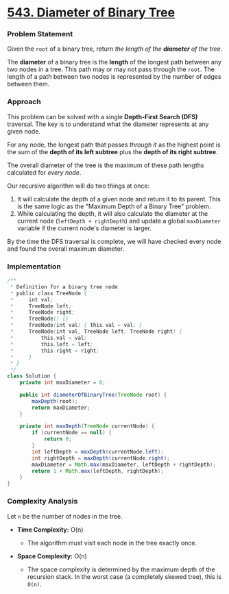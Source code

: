 # <a href="https://leetcode.com/problems/diameter-of-binary-tree/" target="_blank">543. Diameter of Binary Tree</a>

### Problem Statement
Given the `root` of a binary tree, return *the length of the **diameter** of the tree*.

The **diameter** of a binary tree is the **length** of the longest path between any two nodes in a tree. This path may or may not pass through the `root`. The length of a path between two nodes is represented by the number of edges between them.

### Approach
This problem can be solved with a single **Depth-First Search (DFS)** traversal. The key is to understand what the diameter represents at any given node.

For any node, the longest path that passes *through it* as the highest point is the sum of the **depth of its left subtree** plus the **depth of its right subtree**.

The overall diameter of the tree is the maximum of these path lengths calculated for *every node*.

Our recursive algorithm will do two things at once:
1.  It will calculate the depth of a given node and return it to its parent. This is the same logic as the "Maximum Depth of a Binary Tree" problem.
2.  While calculating the depth, it will also calculate the diameter at the current node (`leftDepth + rightDepth`) and update a global `maxDiameter` variable if the current node's diameter is larger.

By the time the DFS traversal is complete, we will have checked every node and found the overall maximum diameter.

### Implementation
```java
/**
 * Definition for a binary tree node.
 * public class TreeNode {
 *     int val;
 *     TreeNode left;
 *     TreeNode right;
 *     TreeNode() {}
 *     TreeNode(int val) { this.val = val; }
 *     TreeNode(int val, TreeNode left, TreeNode right) {
 *         this.val = val;
 *         this.left = left;
 *         this.right = right;
 *     }
 * }
 */
class Solution {
    private int maxDiameter = 0;

    public int diameterOfBinaryTree(TreeNode root) {
        maxDepth(root);
        return maxDiameter;
    }

    private int maxDepth(TreeNode currentNode) {
        if (currentNode == null) {
            return 0;
        }
        int leftDepth = maxDepth(currentNode.left);
        int rightDepth = maxDepth(currentNode.right);
        maxDiameter = Math.max(maxDiameter, leftDepth + rightDepth);
        return 1 + Math.max(leftDepth, rightDepth);
    }
}
``` 

### Complexity Analysis
Let `n` be the number of nodes in the tree.

-   **Time Complexity:** O(n)
    -   The algorithm must visit each node in the tree exactly once.

-   **Space Complexity:** O(n)
    -   The space complexity is determined by the maximum depth of the recursion stack. In the worst case (a completely skewed tree), this is `O(n)`.
